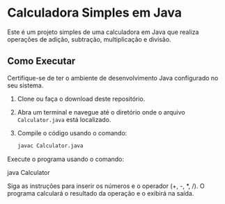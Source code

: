 # Calculadora Simples em Java

Este é um projeto simples de uma calculadora em Java que realiza operações de adição, subtração, multiplicação e divisão.

## Como Executar

Certifique-se de ter o ambiente de desenvolvimento Java configurado no seu sistema.

1. Clone ou faça o download deste repositório.

2. Abra um terminal e navegue até o diretório onde o arquivo `Calculator.java` está localizado.

3. Compile o código usando o comando:

   ```bash
   javac Calculator.java

   
Execute o programa usando o comando:

java Calculator

Siga as instruções para inserir os números e o operador (+, -, *, /). O programa calculará o resultado da operação e o exibirá na saída.
